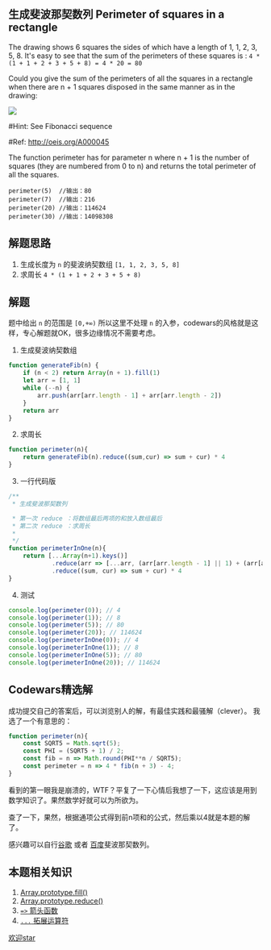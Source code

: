## 生成斐波那契数列 Perimeter of squares in a rectangle
The drawing shows 6 squares the sides of which have a length of 1, 1, 2, 3, 5, 8. It's easy to see that the sum of the perimeters of these squares is : `4 * (1 + 1 + 2 + 3 + 5 + 8) = 4 * 20 = 80`

Could you give the sum of the perimeters of all the squares in a rectangle when there are n + 1 squares disposed in the same manner as in the drawing:

![](http://qiniu.lanjinrong.com/2e5779b126aa4e91b93fbcded330c185)

#Hint: See Fibonacci sequence

#Ref: http://oeis.org/A000045

The function perimeter has for parameter n where n + 1 is the number of squares (they are numbered from 0 to n) and returns the total perimeter of all the squares.
```
perimeter(5)  //输出：80
perimeter(7)  //输出：216
perimeter(20) //输出：114624
perimeter(30) //输出：14098308
```

## 解题思路
1. 生成长度为 `n` 的斐波纳契数组 `[1, 1, 2, 3, 5, 8] `
2. 求周长 `4 * (1 + 1 + 2 + 3 + 5 + 8)`

## 解题
题中给出 `n` 的范围是 `[0,+∞)` 所以这里不处理 `n` 的入参，codewars的风格就是这样，专心解题就OK，很多边缘情况不需要考虑。
1. 生成斐波纳契数组
```js
function generateFib(n) {
    if (n < 2) return Array(n + 1).fill(1)
    let arr = [1, 1]
    while (--n) {
        arr.push(arr[arr.length - 1] + arr[arr.length - 2])
    }
    return arr
}
```

2. 求周长

```js
function perimeter(n){
    return generateFib(n).reduce((sum,cur) => sum + cur) * 4
}
```

3. 一行代码版
```js
/**
 * 生成斐波那契数列

 * 第一次 reduce ：将数组最后两项的和放入数组最后
 * 第二次 reduce ：求周长
 * 
 */
function perimeterInOne(n){
    return [...Array(n+1).keys()]
            .reduce(arr => [...arr, (arr[arr.length - 1] || 1) + (arr[arr.length - 2] || 0)], [])
            .reduce((sum, cur) => sum + cur) * 4
}
```

4. 测试
```js 
console.log(perimeter(0)); // 4
console.log(perimeter(1)); // 8
console.log(perimeter(5)); // 80
console.log(perimeter(20)); // 114624
console.log(perimeterInOne(0)); // 4
console.log(perimeterInOne(1)); // 8
console.log(perimeterInOne(5)); // 80
console.log(perimeterInOne(20)); // 114624
```

## Codewars精选解
成功提交自己的答案后，可以浏览别人的解，有最佳实践和最骚解（clever）。
我选了一个有意思的：
```js
function perimeter(n){
    const SQRT5 = Math.sqrt(5); 
    const PHI = (SQRT5 + 1) / 2;
    const fib = n => Math.round(PHI**n / SQRT5);
    const perimeter = n => 4 * fib(n + 3) - 4;
}
```
看到的第一眼我是崩溃的，WTF？平复了一下心情后我想了一下，这应该是用到数学知识了。果然数学好就可以为所欲为。

查了一下，果然，根据通项公式得到前n项和的公式，然后乘以4就是本题的解了。

感兴趣可以自行[谷歌](https://www.google.com/?q=斐波那契数列) 或者 [百度](https://www.baidu.com/s?wd=斐波那契数列)斐波那契数列。

## 本题相关知识
1. [Array.prototype.fill()](https://developer.mozilla.org/en-US/docs/Web/JavaScript/Reference/Global_Objects/Array/fill)
2. [Array.prototype.reduce()](https://developer.mozilla.org/en-US/docs/Web/JavaScript/Reference/Global_Objects/Array/Reduce)
3. [`=>` 箭头函数](https://developer.mozilla.org/en-US/docs/Web/JavaScript/Reference/Functions/Arrow_functions)
4. [`...` 拓展运算符](https://developer.mozilla.org/en-US/docs/Web/JavaScript/Reference/Operators/Spread_syntax)

[欢迎star](https://github.com/hiblacker/codewars-daily)
